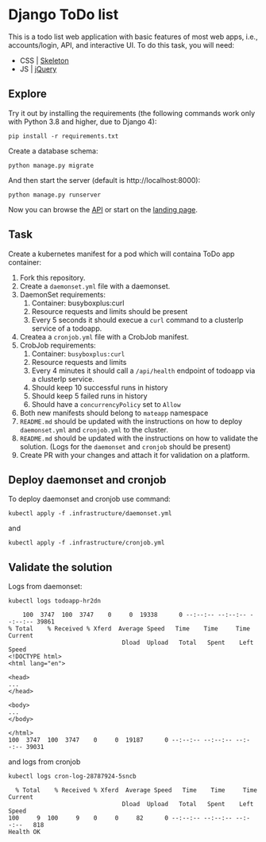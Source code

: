 # Django ToDo list

This is a todo list web application with basic features of most web apps, i.e., accounts/login, API, and interactive UI. To do this task, you will need:

- CSS | [Skeleton](http://getskeleton.com/)
- JS  | [jQuery](https://jquery.com/)

## Explore

Try it out by installing the requirements (the following commands work only with Python 3.8 and higher, due to Django 4):

```
pip install -r requirements.txt
```

Create a database schema:

```
python manage.py migrate
```

And then start the server (default is http://localhost:8000):

```
python manage.py runserver
```

Now you can browse the [API](http://localhost:8000/api/) or start on the [landing page](http://localhost:8000/).

## Task

Create a kubernetes manifest for a pod which will containa ToDo app container:

1. Fork this repository.
1. Create a `daemonset.yml` file with a daemonset.
1. DaemonSet requirements:
    1. Container: busyboxplus:curl
    1. Resource requests and limits should be present
    1. Every 5 seconds it should execue a `curl` command to a clusterIp service of a todoapp.
1. Createa a `cronjob.yml` file with a CrobJob manifest.
1. CrobJob requirements:
    1. Container: `busyboxplus:curl`
    1. Resource requests and limits
    1. Every 4 minutes it should call a `/api/health` endpoint of todoapp via a clusterIp service.
    1. Should keep 10 successful runs in history
    1. Should keep 5 failed runs in history
    1. Should have a `concurrencyPolicy` set to `Allow`
1. Both new manifests should belong to `mateapp` namespace
1. `README.md` should be updated with the instructions on how to deploy `daemonset.yml` and `cronjob.yml` to the cluster.
1. `README.md` should be updated with the instructions on how to validate the solution. (Logs for the `daemonset` and `cronjob` should be present)
1. Create PR with your changes and attach it for validation on a platform.

## Deploy daemonset and cronjob
To deploy daemonset and cronjob use command: 

    kubectl apply -f .infrastructure/daemonset.yml 

and 

    kubectl apply -f .infrastructure/cronjob.yml 

## Validate the solution
Logs from daemonset: 

    kubectl logs todoapp-hr2dn

        100  3747  100  3747    0     0  19338      0 --:--:-- --:--:-- --:--:-- 39861
    % Total    % Received % Xferd  Average Speed   Time    Time     Time  Current
                                    Dload  Upload   Total   Spent    Left  Speed
    <!DOCTYPE html>
    <html lang="en">

    <head>
    ...
    </head>

    <body>
    ...
    </body>

    </html>
    100  3747  100  3747    0     0  19187      0 --:--:-- --:--:-- --:--:-- 39031

and logs from cronjob 

    kubectl logs cron-log-28787924-5sncb

      % Total    % Received % Xferd  Average Speed   Time    Time     Time  Current
                                    Dload  Upload   Total   Spent    Left  Speed
    100     9  100     9    0     0     82      0 --:--:-- --:--:-- --:--:--   818
    Health OK
